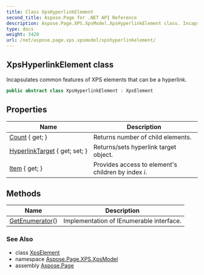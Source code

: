 ```yaml
---
title: Class XpsHyperlinkElement
second_title: Aspose.Page for .NET API Reference
description: Aspose.Page.XPS.XpsModel.XpsHyperlinkElement class. Incapsulates common features of XPS elements that can be a hyperlink
type: docs
weight: 3420
url: /net/aspose.page.xps.xpsmodel/xpshyperlinkelement/
---
```

## XpsHyperlinkElement class

Incapsulates common features of XPS elements that can be a hyperlink.

```csharp
public abstract class XpsHyperlinkElement : XpsElement
```

## Properties

| Name | Description |
| --- | --- |
| [Count](../../aspose.page.xps.xpsmodel/xpselement/count/) { get; } | Returns number of child elements. |
| [HyperlinkTarget](../../aspose.page.xps.xpsmodel/xpshyperlinkelement/hyperlinktarget/) { get; set; } | Returns/sets hyperlink target object. |
| [Item](../../aspose.page.xps.xpsmodel/xpselement/item/) { get; } | Provides access to element's children by index *i*. |

## Methods

| Name | Description |
| --- | --- |
| [GetEnumerator](../../aspose.page.xps.xpsmodel/xpselement/getenumerator/)() | Implementation of IEnumerable interface. |

### See Also

* class [XpsElement](../xpselement/)
* namespace [Aspose.Page.XPS.XpsModel](../../aspose.page.xps.xpsmodel/)
* assembly [Aspose.Page](../../)


